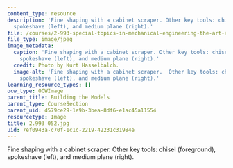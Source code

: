 ```yaml
---
content_type: resource
description: 'Fine shaping with a cabinet scraper. Other key tools: chisel (foreground),
  spokeshave (left), and medium plane (right).'
file: /courses/2-993-special-topics-in-mechanical-engineering-the-art-and-science-of-boat-design-january-iap-2007/7ef0943ac70f1c1c221942231c31984e_2993052.jpg
file_type: image/jpeg
image_metadata:
  caption: 'Fine shaping with a cabinet scraper. Other key tools: chisel (foreground),
    spokeshave (left), and medium plane (right).'
  credit: Photo by Kurt Hasselbalch.
  image-alt: 'Fine shaping with a cabinet scraper.  Other key tools: chisel (foreground),
    spokeshave (left), and medium plane (right).'
learning_resource_types: []
ocw_type: OCWImage
parent_title: Building the Models
parent_type: CourseSection
parent_uid: d579ce29-1e9b-3bea-8df6-e1ac45a11554
resourcetype: Image
title: 2.993 052.jpg
uid: 7ef0943a-c70f-1c1c-2219-42231c31984e
---
```

Fine shaping with a cabinet scraper. Other key tools: chisel (foreground), spokeshave (left), and medium plane (right).